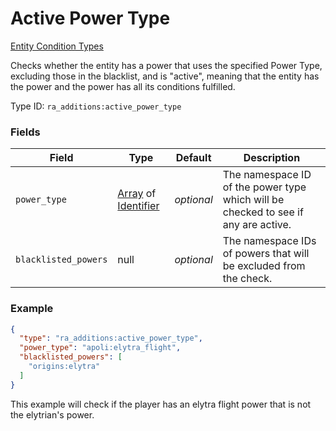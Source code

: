 # Active Power Type
[Entity Condition Types](../entity_condition_types.md)

Checks whether the entity has a power that uses the specified Power Type, excluding those in the blacklist, and is "active", meaning that the entity has the power and the power has all its conditions fulfilled.

Type ID: `ra_additions:active_power_type`
### Fields
 | Field | Type | Default | Description | 
|---|---|---|---|
 | `power_type` | [Array](../data_types/array.md) of [Identifier](../data_types/identifier.md) | _optional_ | The namespace ID of the power type which will be checked to see if any are active. | 
 | `blacklisted_powers` | null | _optional_ | The namespace IDs of powers that will be excluded from the check. | 

### Example
```json
{
  "type": "ra_additions:active_power_type",
  "power_type": "apoli:elytra_flight",
  "blacklisted_powers": [
    "origins:elytra"
  ]
}
```
This example will check if the player has an elytra flight power that is not the elytrian's power.
